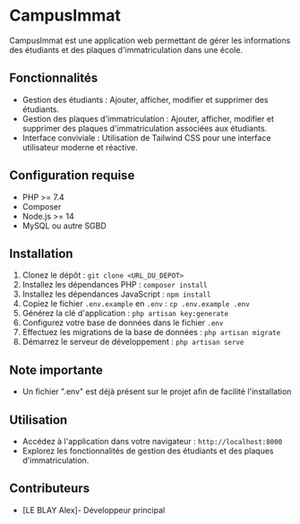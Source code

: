 # CampusImmat

CampusImmat est une application web permettant de gérer les informations des étudiants et des plaques d'immatriculation dans une école.

## Fonctionnalités

- Gestion des étudiants : Ajouter, afficher, modifier et supprimer des étudiants.
- Gestion des plaques d'immatriculation : Ajouter, afficher, modifier et supprimer des plaques d'immatriculation associées aux étudiants.
- Interface conviviale : Utilisation de Tailwind CSS pour une interface utilisateur moderne et réactive.

## Configuration requise

- PHP >= 7.4
- Composer
- Node.js >= 14
- MySQL ou autre SGBD

## Installation

1. Clonez le dépôt : `git clone <URL_DU_DEPOT>`
2. Installez les dépendances PHP : `composer install`
3. Installez les dépendances JavaScript : `npm install`
4. Copiez le fichier `.env.example` en `.env` : `cp .env.example .env`
5. Générez la clé d'application : `php artisan key:generate`
6. Configurez votre base de données dans le fichier `.env`
7. Effectuez les migrations de la base de données : `php artisan migrate`
8. Démarrez le serveur de développement : `php artisan serve`

## Note importante
- Un fichier ".env" est déjà présent sur le projet afin de facilité l'installation
  
## Utilisation

- Accédez à l'application dans votre navigateur : `http://localhost:8000`
- Explorez les fonctionnalités de gestion des étudiants et des plaques d'immatriculation.

## Contributeurs

- [LE BLAY Alex]- Développeur principal


